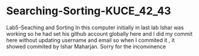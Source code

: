 # Searching-Sorting-KUCE_42_43
Lab5-Seaching and Sorting
In this computer initially in last lab Ishar was working so he had set his github account globally here and I did my commit here without updating username and email so when I commited it , it showed commited by Ishar Maharjan.
Sorry for the inconvinence 
